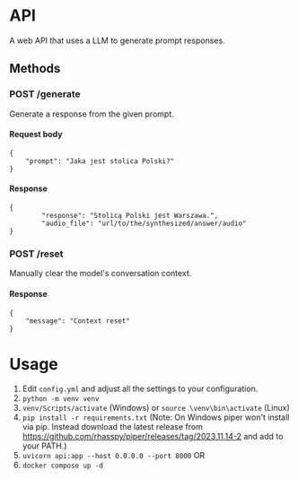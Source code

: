 # API
A web API that uses a LLM to generate prompt responses.

## Methods

### POST /generate
Generate a response from the given prompt.

#### Request body
```
{
    "prompt": "Jaka jest stolica Polski?"
}
```

#### Response
```
{
        "response": "Stolicą Polski jest Warszawa.",
        "audio_file": "url/to/the/synthesized/answer/audio"
}
```

### POST /reset
Manually clear the model's conversation context.

#### Response
```
{
    "message": "Context reset"
}
```

# Usage
1. Edit `config.yml` and adjust all the settings to your configuration.
2. `python -m venv venv`
3. `venv/Scripts/activate` (Windows) or `source \venv\bin\activate` (Linux)
4. `pip install -r requirements.txt` (Note: On Windows piper won't install via pip. Instead download the latest release from https://github.com/rhasspy/piper/releases/tag/2023.11.14-2 and add to your PATH.)
5. `uvicorn api:app --host 0.0.0.0 --port 8000`
OR
6. `docker compose up -d`